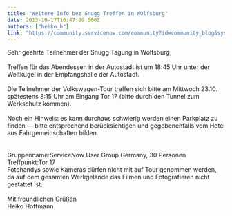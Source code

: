 ```yaml
---
title: "Weitere Info bez Snugg Treffen in WOlfsburg"
date: 2013-10-17T16:47:09.000Z
authors: ["heiko_h"]
link: "https://community.servicenow.com/community?id=community_blog&sys_id=967ca2e1dbd0dbc01dcaf3231f961923"
---
```

<p>Sehr geehrte Teilnehmer der Snugg Tagung in Wolfsburg, <br /><br />Treffen für das Abendessen in der Autostadt ist um 18:45 Uhr unter der Weltkugel in der Empfangshalle der Autostadt.<br /><br />Die Teilnehmer der Volkswagen-Tour treffen sich bitte am Mittwoch 23.10. spätestens 8:15 Uhr am Eingang Tor 17 (bitte durch den Tunnel zum Werkschutz kommen).<br /><br />Noch ein Hinweis: es kann durchaus schwierig werden einen Parkplatz zu finden — bitte entsprechend berücksichtigen und gegebenenfalls vom Hotel aus Fahrgemeinschaften bilden.<br /><br /> <br />Gruppenname:ServiceNow User Group Germany, 30 Personen<br />Treffpunkt:Tor 17<br />Fotohandys sowie Kameras dürfen nicht mit auf Tour genommen werden, da auf dem gesamten Werkgelände das Filmen und Fotografieren nicht gestattet ist.<br /><br />Mit freundlichen Grüßen<br />Heiko Hoffmann</p>